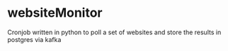 # websiteMonitor
Cronjob written in python to poll a set of websites and store the results in postgres via kafka
